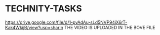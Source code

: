 # TECHNITY-TASKS
https://drive.google.com/file/d/1-pvAdAu-sLd5NVP94iX6rT-Kak4WkijB/view?usp=sharin
THE VIDEO IS UPLOADED IN THE BOVE FILE


